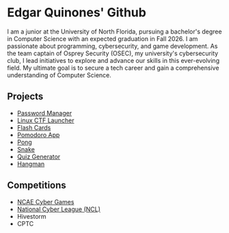 # Edgar Quinones' Github
I am a junior at the University of North Florida, pursuing a bachelor's degree in Computer Science with an expected graduation in Fall 2026. I am passionate about programming, cybersecurity, and game development. As the team captain of Osprey Security (OSEC), my university's cybersecurity club, I lead initiatives to explore and advance our skills in this ever-evolving field. My ultimate goal is to secure a tech career and gain a comprehensive understanding of Computer Science.
## Projects 
- [Password Manager](https://github.com/EdgarQuinones/Password-Manager)
- [Linux CTF Launcher](https://github.com/EdgarQuinones/Linux-CTF-Launcher)
- [Flash Cards](https://github.com/EdgarQuinones/Flash-Cards)
- [Pomodoro App](https://github.com/EdgarQuinones/Pomodoro-Timer) 
- [Pong](https://github.com/EdgarQuinones/Pong) 
- [Snake](https://github.com/EdgarQuinones/Snake) 
- [Quiz Generator](https://github.com/EdgarQuinones/Quiz-Generator)
- [Hangman](https://github.com/EdgarQuinones/Hangman)
## Competitions 
- [NCAE Cyber Games](https://github.com/EdgarQuinones/NCAE-Cyber-Games) 
- [National Cyber League (NCL)](https://github.com/EdgarQuinones/National-Cyber-League)
- Hivestorm 
- CPTC
